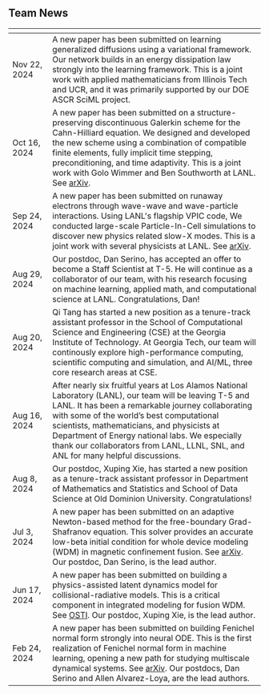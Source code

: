 ## Team News

<img width=280px, style="margin:-10px"> | |
------------ | -----------------------------------------------------------------
Nov 22, 2024 | A new paper has been submitted on learning generalized diffusions using a variational framework. Our network builds in an energy dissipation law strongly into the learning framework. This is a joint work with applied mathematicians from Illinois Tech and UCR, and it was primarily supported by our DOE ASCR SciML project. 
Oct 16, 2024 | A new paper has been submitted on a structure-preserving discontinuous Galerkin scheme for the Cahn-Hilliard equation. We designed and developed the new scheme using a combination of compatible finite elements, fully implicit time stepping, preconditioning, and time adaptivity. This is a joint work with Golo Wimmer and Ben Southworth at LANL. See [arXiv](https://arxiv.org/abs/2410.13087).
Sep 24, 2024 | A new paper has been submitted on runaway electrons through wave-wave and wave-particle interactions. Using LANL's flagship VPIC code, We conducted large-scale Particle-In-Cell simulations to discover new physics related slow-X modes. This is a joint work with several physicists at LANL. See [arXiv](https://arxiv.org/abs/2409.15830).
Aug 29, 2024 | Our postdoc, Dan Serino, has accepted an offer to become a Staff Scientist at T-5. He will continue as a collaborator of our team, with his research focusing on machine learning, applied math, and computational science at LANL. Congratulations, Dan!
Aug 20, 2024 | Qi Tang has started a new position as a tenure-track assistant professor in the School of Computational Science and Engineering (CSE) at the Georgia Institute of Technology. At Georgia Tech, our team will continously explore high-performance computing, scientific computing and simulation, and AI/ML, three core research areas at CSE.
Aug 16, 2024  | After nearly six fruitful years at Los Alamos National Laboratory (LANL), our team will be leaving T-5 and LANL. It has been a remarkable journey collaborating with some of the world’s best computational scientists, mathematicians, and physicists at Department of Energy national labs. We especially thank our collaborators from LANL, LLNL, SNL, and ANL for many helpful discussions.
Aug 8, 2024 | Our postdoc, Xuping Xie, has started a new position as a tenure-track assistant professor in Department of Mathematics and Statistics and School of Data Science at Old Dominion University. Congratulations!
Jul 3, 2024 | A new paper has been submitted on an adaptive Newton-based method for the free-boundary Grad-Shafranov equation. This solver provides an accurate low-beta initial condition for whole device modeling (WDM) in magnetic confinement fusion. See [arXiv](https://arxiv.org/abs/2407.03499). Our postdoc, Dan Serino, is the lead author.
Jun 17, 2024 | A new paper has been submitted on building a physics-assisted latent dynamics model for collisional-radiative models. This is a critical component in integrated modeling for fusion WDM. See [OSTI](https://www.osti.gov/biblio/2377685/). Our postdoc, Xuping Xie, is the lead author.
Feb 24, 2024 | A new paper has been submitted  on building Fenichel normal form strongly into neural ODE. This is the first realization of Fenichel normal form in machine learning, opening a new path for studying multiscale dynamical systems. See [arXiv](https://arxiv.org/abs/2402.15839).  Our postdocs, Dan Serino and Allen Alvarez-Loya, are the lead authors.
